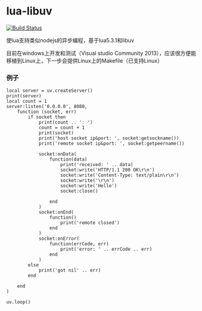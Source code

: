 lua-libuv
=====================
[![Build Status](https://travis-ci.org/zwh8800/lua-libuv.png?branch=master)](https://travis-ci.org/zwh8800/lua-libuv)

使lua支持类似nodejs的异步编程，基于lua5.3.1和libuv

目前在windows上开发和测试（Visual studio Community 2013），应该很方便能移植到Linux上，下一步会提供Linux上的Makefile（已支持Linux）

### 例子
	local server = uv.createServer()
	print(server)
	local count = 1
	server:listen('0.0.0.0', 8080, 
		function (socket, err) 
			if socket then
				print(count .. ': ')
				count = count + 1
				print(socket)
				print('host socket ip&port: ', socket:getsockname())
				print('remote socket ip&port: ', socket:getpeername())
				
				socket:onData(
					function(data)
						print('received: ' .. data)
						socket:write('HTTP/1.1 200 OK\r\n')
						socket:write('Content-Type: text/plain\r\n')
						socket:write('\r\n')
						socket:write('Hello')
						socket:close()
						
					end
				)
				socket:onEnd(
					function()
						print('remote closed')
					end
				)
				socket:onError(
					function(errCode, err)
						print('error: ' .. errCode .. err)
					end
				)
			else
				print('got nil' .. err)
			end
			
		end
	)
	
	uv.loop()
